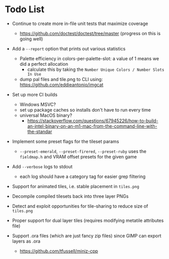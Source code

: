 # Todo List

+ Continue to create more in-file unit tests that maximize coverage
  + https://github.com/doctest/doctest/tree/master (progress on this is going well)

+ Add a `--report` option that prints out various statistics
  + Palette efficiency in colors-per-palette-slot: a value of 1 means we did a perfect allocation
    + calculate this by taking the `Number Unique Colors / Number Slots In Use`
  + dump pal files and tile.png to CLI using: https://github.com/eddieantonio/imgcat

+ Set up more CI builds
  + Windows MSVC?
  + set up package caches so installs don't have to run every time
  + universal MacOS binary?
    + https://stackoverflow.com/questions/67945226/how-to-build-an-intel-binary-on-an-m1-mac-from-the-command-line-with-the-standar

+ Implement some preset flags for the tileset params
  + `--preset-emerald`, `--preset-firered`, `--preset-ruby` uses the `fieldmap.h` and VRAM offset presets for the given
    game

+ Add `--verbose` logs to stdout
  + each log should have a category tag for easier grep filtering

+ Support for animated tiles, i.e. stable placement in `tiles.png`

+ Decompile compiled tilesets back into three layer PNGs

+ Detect and exploit opportunities for tile-sharing to reduce size of `tiles.png`

+ Proper support for dual layer tiles (requires modifying metatile attributes file)

+ Support .ora files (which are just fancy zip files) since GIMP can export layers as .ora
  + https://github.com/tfussell/miniz-cpp
